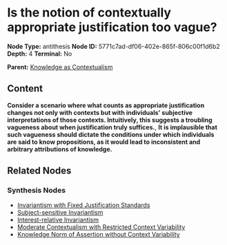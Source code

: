 # Is the notion of contextually appropriate justification too vague?

**Node Type:** antithesis
**Node ID:** 5771c7ad-df06-402e-865f-806c00f1d6b2
**Depth:** 4
**Terminal:** No

**Parent:** [Knowledge as Contextualism](knowledge-as-contextualism-synthesis-48edd0a3-2aa0-4af6-8530-15c417b2c086.md)

## Content

**Consider a scenario where what counts as appropriate justification changes not only with contexts but with individuals' subjective interpretations of those contexts. Intuitively, this suggests a troubling vagueness about when justification truly suffices.**, **It is implausible that such vagueness should dictate the conditions under which individuals are said to know propositions, as it would lead to inconsistent and arbitrary attributions of knowledge.**

## Related Nodes

### Synthesis Nodes

- [Invariantism with Fixed Justification Standards](invariantism-with-fixed-justification-standards-synthesis-d964519d-f1d8-40eb-b3a7-43232999f2c3.md)
- [Subject-sensitive Invariantism](subject-sensitive-invariantism-synthesis-93538928-640a-4c45-a623-0104b6e6d85d.md)
- [Interest-relative Invariantism](interest-relative-invariantism-synthesis-9522a0ad-fa50-4200-bd51-589de7b01095.md)
- [Moderate Contextualism with Restricted Context Variability](moderate-contextualism-with-restricted-context-variability-synthesis-49df608a-7414-4a57-bf60-bc2f977b60cd.md)
- [Knowledge Norm of Assertion without Context Variability](knowledge-norm-of-assertion-without-context-variability-synthesis-d238d55a-6f89-4567-ae81-fdd3e8f4e491.md)
